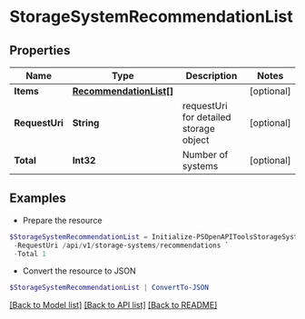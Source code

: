 # StorageSystemRecommendationList
## Properties

Name | Type | Description | Notes
------------ | ------------- | ------------- | -------------
**Items** | [**RecommendationList[]**](RecommendationList.md) |  | [optional] 
**RequestUri** | **String** | requestUri for detailed storage object | [optional] 
**Total** | **Int32** | Number of systems | [optional] 

## Examples

- Prepare the resource
```powershell
$StorageSystemRecommendationList = Initialize-PSOpenAPIToolsStorageSystemRecommendationList  -Items null `
 -RequestUri /api/v1/storage-systems/recommendations `
 -Total 1
```

- Convert the resource to JSON
```powershell
$StorageSystemRecommendationList | ConvertTo-JSON
```

[[Back to Model list]](../README.md#documentation-for-models) [[Back to API list]](../README.md#documentation-for-api-endpoints) [[Back to README]](../README.md)

